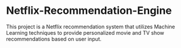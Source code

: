 # Netflix-Recommendation-Engine
This project is a Netflix recommendation system that utilizes Machine Learning techniques to provide personalized movie and TV show recommendations based on user input.
